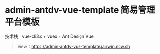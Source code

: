 # admin-antdv-vue-template 简易管理平台模板

技术栈：vue-cli3.x + vuex + Ant Design Vue

> View：https://admin-antdv-vue-template.jairwin.now.sh
